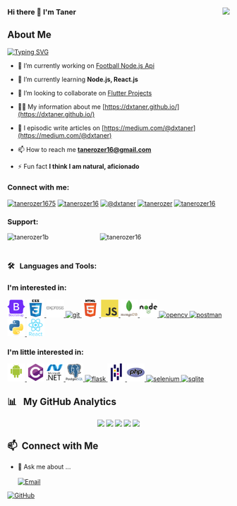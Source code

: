 ### Hi there 👋 I'm Taner <img align="right" src="https://komarev.com/ghpvc/?username=dxtaner&color=164896">

## About Me

[![Typing SVG](http://readme-typing-svg.herokuapp.com?font=Raleway&weight=250&size=24&pause=1500&color=F72722&background=FFC85F00&width=450&lines=A+zealous+software+developer+from+Bursa%2FTurkey.;I+love+coding+with+nodejs+and+reactjs)](https://git.io/typing-svg)

- 🔭 I’m currently working on [Football Node.js Api](https://github.com/dxtaner/footballapp)

- 🌱 I’m currently learning **Node.js, React.js**

- 👯 I’m looking to collaborate on [Flutter Projects](https://github.com/dxtaner/flutter)

- 👨‍💻 My information about me [https://dxtaner.github.io/](https://dxtaner.github.io/)

- 📝 I episodic write articles on [https://medium.com/@dxtaner](https://medium.com/@dxtaner)

- 📫 How to reach me **tanerozer16@gmail.com**

- ⚡ Fun fact **I think I am natural, aficionado**

<h3 align="left">Connect with me:</h3>
<p align="left">
<a href="https://twitter.com/16tanerozer75" target="_blank"><img align="center" src="https://raw.githubusercontent.com/rahuldkjain/github-profile-readme-generator/master/src/images/icons/Social/twitter.svg" alt="tanerozer1675" height="30" width="40" /></a>
<a href="https://linkedin.com/in/tanerozer16" target="_blank"><img align="center" src="https://raw.githubusercontent.com/rahuldkjain/github-profile-readme-generator/master/src/images/icons/Social/linked-in-alt.svg" alt="tanerozer16" height="30" width="40" /></a>
<a href="https://medium.com/@dxtaner" target="_blank"><img align="center" src="https://raw.githubusercontent.com/rahuldkjain/github-profile-readme-generator/master/src/images/icons/Social/medium.svg" alt="@dxtaner" height="30" width="40" /></a>
<a href="https://www.hackerrank.com/tanerozer" target="_blank"><img align="center" src="https://raw.githubusercontent.com/rahuldkjain/github-profile-readme-generator/master/src/images/icons/Social/hackerrank.svg" alt="tanerozer" height="30" width="40" /></a>
<a href="https://www.leetcode.com/tanerozer16" target="blank"><img align="center" src="https://raw.githubusercontent.com/rahuldkjain/github-profile-readme-generator/master/src/images/icons/Social/leet-code.svg" alt="tanerozer16" height="30" width="40" /></a>
</p>

<h3 align="left">Support:</h3>
<p><a href="https://www.buymeacoffee.com/tanerozer16"> <img align="left" src="https://cdn.buymeacoffee.com/buttons/v2/default-yellow.png" height="50" width="210" alt="tanerozer1b" /></a><a href="https://ko-fi.com/tanerozer16"> <img align="left" src="https://cdn.ko-fi.com/cdn/kofi3.png?v=3" height="50" width="210" alt="tanerozer16" /></a></p><br><br>

##
<h3 align="left"> 🛠 &nbsp; Languages and Tools:</h3>

### I'm interested in:
<a href="https://getbootstrap.com" target="_blank" rel="noreferrer"> <img src="https://raw.githubusercontent.com/devicons/devicon/master/icons/bootstrap/bootstrap-plain-wordmark.svg" alt="bootstrap" width="40" height="40"/> </a>
<a href="https://www.w3schools.com/css/" target="_blank" rel="noreferrer"> <img src="https://raw.githubusercontent.com/devicons/devicon/master/icons/css3/css3-original-wordmark.svg" alt="css3" width="40" height="40"/> </a>
<a href="https://expressjs.com" target="_blank" rel="noreferrer"> <img src="https://raw.githubusercontent.com/devicons/devicon/master/icons/express/express-original-wordmark.svg" alt="express" width="40" height="40"/> </a>
<a href="https://git-scm.com/" target="_blank" rel="noreferrer"> <img src="https://www.vectorlogo.zone/logos/git-scm/git-scm-icon.svg" alt="git" width="40" height="40"/> </a>
<a href="https://www.w3.org/html/" target="_blank" rel="noreferrer"> <img src="https://raw.githubusercontent.com/devicons/devicon/master/icons/html5/html5-original-wordmark.svg" alt="html5" width="40" height="40"/> </a>
<a href="https://developer.mozilla.org/en-US/docs/Web/JavaScript" target="_blank" rel="noreferrer"> <img src="https://raw.githubusercontent.com/devicons/devicon/master/icons/javascript/javascript-original.svg" alt="javascript" width="40" height="40"/> </a>
<a href="https://www.mongodb.com/" target="_blank" rel="noreferrer"> <img src="https://raw.githubusercontent.com/devicons/devicon/master/icons/mongodb/mongodb-original-wordmark.svg" alt="mongodb" width="40" height="40"/> </a>
<a href="https://nodejs.org" target="_blank" rel="noreferrer"> <img src="https://raw.githubusercontent.com/devicons/devicon/master/icons/nodejs/nodejs-original-wordmark.svg" alt="nodejs" width="40" height="40"/> </a>
<a href="https://opencv.org/" target="_blank" rel="noreferrer"> <img src="https://www.vectorlogo.zone/logos/opencv/opencv-icon.svg" alt="opencv" width="40" height="40"/> </a>
<a href="https://postman.com" target="_blank" rel="noreferrer"> <img src="https://www.vectorlogo.zone/logos/getpostman/getpostman-icon.svg" alt="postman" width="40" height="40"/> </a> 
<a href="https://www.python.org" target="_blank" rel="noreferrer"> <img src="https://raw.githubusercontent.com/devicons/devicon/master/icons/python/python-original.svg" alt="python" width="40" height="40"/> </a>
<a href="https://reactjs.org/" target="_blank" rel="noreferrer"> <img src="https://raw.githubusercontent.com/devicons/devicon/master/icons/react/react-original-wordmark.svg" alt="react" width="40" height="40"/> </a>

### I'm little interested in:
<p align="left"> <a href="https://developer.android.com" target="_blank" rel="noreferrer"> <img src="https://raw.githubusercontent.com/devicons/devicon/master/icons/android/android-original-wordmark.svg" alt="android" width="40" height="40"/> </a>
<a href="https://www.w3schools.com/cs/" target="_blank" rel="noreferrer"> <img src="https://raw.githubusercontent.com/devicons/devicon/master/icons/csharp/csharp-original.svg" alt="csharp" width="40" height="40"/></a>
<a href="https://dotnet.microsoft.com/" target="_blank" rel="noreferrer"> <img src="https://raw.githubusercontent.com/devicons/devicon/master/icons/dot-net/dot-net-original-wordmark.svg" alt="dotnet" width="40" height="40"/> </a>
<a href="https://www.postgresql.org" target="_blank" rel="noreferrer"> <img src="https://raw.githubusercontent.com/devicons/devicon/master/icons/postgresql/postgresql-original-wordmark.svg" alt="postgresql" width="40" height="40"/> </a>
<a href="https://flask.palletsprojects.com/" target="_blank" rel="noreferrer"> <img src="https://www.vectorlogo.zone/logos/pocoo_flask/pocoo_flask-icon.svg" alt="flask" width="40" height="40"/> </a>
<a href="https://pandas.pydata.org/" target="_blank" rel="noreferrer"> <img src="https://raw.githubusercontent.com/devicons/devicon/2ae2a900d2f041da66e950e4d48052658d850630/icons/pandas/pandas-original.svg" alt="pandas" width="40" height="40"/> </a>
<a href="https://www.php.net" target="_blank" rel="noreferrer"> <img src="https://raw.githubusercontent.com/devicons/devicon/master/icons/php/php-original.svg" alt="php" width="40" height="40"/> </a>
<a href="https://www.selenium.dev" target="_blank" rel="noreferrer"> <img src="https://raw.githubusercontent.com/detain/svg-logos/780f25886640cef088af994181646db2f6b1a3f8/svg/selenium-logo.svg" alt="selenium" width="40" height="40"/> </a>
<a href="https://www.sqlite.org/" target="_blank" rel="noreferrer"> <img src="https://www.vectorlogo.zone/logos/sqlite/sqlite-icon.svg" alt="sqlite" width="40" height="40"/> </a> 

## 📊 &nbsp; My GitHub Analytics

<p align="center">
  <img align="center" width=420px src="https://github-readme-stats.vercel.app/api?username=dxtaner&show_icons=true&layout=compact&theme=radical" />
  <img align="center" width=320px src="https://github-readme-stats.vercel.app/api/top-langs/?username=dxtaner&show_icons=true&layout=compact&theme=radical" />
  <img align="center" src="http://github-profile-summary-cards.vercel.app/api/cards/most-commit-language?username=dxtaner&theme=2077" height="170em" />
  <img align="center" src="http://github-profile-summary-cards.vercel.app/api/cards/repos-per-language?username=dxtaner&theme=2077" height="170em" />
  <img align="center" src="http://github-profile-summary-cards.vercel.app/api/cards/stats?username=dxtaner&theme=2077" height="170em" />
  

</p>

## 📫 &nbsp;Connect with Me
- 💬 Ask me about ... </br> </br>
 [![Email](https://img.shields.io/badge/Gmail-D14836?style=for-the-badge&logo=gmail&logoColor=white)](mailto:tanerozer16@gmail.com)
<!--  [![Telegram](https://img.shields.io/badge/Telegram-2CA5E0?style=for-the-badge&logo=telegram&logoColor=white)](https://t.me/dxtaner) -->

 [![GitHub](https://img.shields.io/github/followers/dxtaner.svg?style=social&label=Follow&maxAge=556)](https://github.com/dxtaner)
